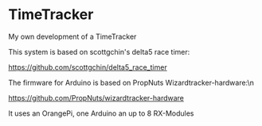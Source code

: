 # TimeTracker
My own development of a TimeTracker

This system is based on scottgchin's delta5 race timer:

https://github.com/scottgchin/delta5_race_timer

The firmware for Arduino is based on PropNuts Wizardtracker-hardware:\n

https://github.com/PropNuts/wizardtracker-hardware

It uses an OrangePi, one Arduino an up to 8 RX-Modules
